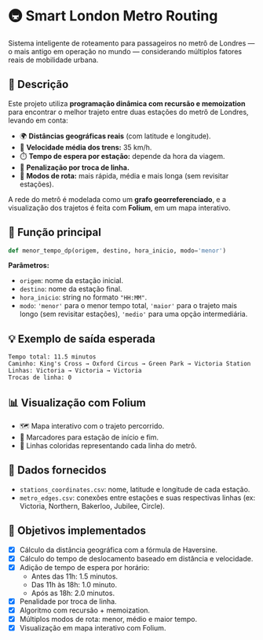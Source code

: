 # 🚇 Smart London Metro Routing

Sistema inteligente de roteamento para passageiros no metrô de Londres — o mais antigo em operação no mundo — considerando múltiplos fatores reais de mobilidade urbana.

## 📌 Descrição

Este projeto utiliza **programação dinâmica com recursão e memoization** para encontrar o melhor trajeto entre duas estações do metrô de Londres, levando em conta:

- 🌍 **Distâncias geográficas reais** (com latitude e longitude).
- 🚆 **Velocidade média dos trens:** 35 km/h.
- ⏱️ **Tempo de espera por estação:** depende da hora da viagem.
- 🔁 **Penalização por troca de linha.**
- 🧭 **Modos de rota:** mais rápida, média e mais longa (sem revisitar estações).

A rede do metrô é modelada como um **grafo georreferenciado**, e a visualização dos trajetos é feita com **Folium**, em um mapa interativo.

## 🧠 Função principal

```python
def menor_tempo_dp(origem, destino, hora_inicio, modo='menor')
```

**Parâmetros:**
- `origem`: nome da estação inicial.
- `destino`: nome da estação final.
- `hora_inicio`: string no formato `"HH:MM"`.
- `modo`: `'menor'` para o menor tempo total, `'maior'` para o trajeto mais longo (sem revisitar estações), `'medio'` para uma opção intermediária.

## 💡 Exemplo de saída esperada

```
Tempo total: 11.5 minutos  
Caminho: King's Cross → Oxford Circus → Green Park → Victoria Station  
Linhas: Victoria → Victoria → Victoria  
Trocas de linha: 0
```

## 📊 Visualização com Folium

- 🗺️ Mapa interativo com o trajeto percorrido.
- 📍 Marcadores para estação de início e fim.
- 🎨 Linhas coloridas representando cada linha do metrô.

## 📁 Dados fornecidos

- `stations_coordinates.csv`: nome, latitude e longitude de cada estação.
- `metro_edges.csv`: conexões entre estações e suas respectivas linhas (ex: Victoria, Northern, Bakerloo, Jubilee, Circle).

## 🎯 Objetivos implementados

- [x] Cálculo da distância geográfica com a fórmula de Haversine.
- [x] Cálculo do tempo de deslocamento baseado em distância e velocidade.
- [x] Adição de tempo de espera por horário:
  - Antes das 11h: 1.5 minutos.
  - Das 11h às 18h: 1.0 minuto.
  - Após as 18h: 2.0 minutos.
- [x] Penalidade por troca de linha.
- [x] Algoritmo com recursão + memoization.
- [x] Múltiplos modos de rota: menor, médio e maior tempo.
- [x] Visualização em mapa interativo com Folium.
